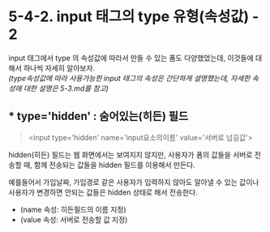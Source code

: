 # 5-4-2. input 태그의 type 유형(속성값) - 2 
input 태그에서 type 의 속성값에 따라서 만들 수 있는 폼도 다양했었는데, 이것들에 대해서 하나씩 자세히 알아보자.  
*(type속성값에 따라 사용가능한 input 태그의 속성은 간단하게 셜명했는데, 자세한 속성에 대한 설명은 5-3.md를 참고)*

## * type='hidden' : 숨어있는(히든) 필드
> \<input type='hidden' name='input요소의이름' value='서버로 넘길값'>

hidden(히든) 필드는 웹 화면에서는 보여지지 않지만, 사용자가 폼의 값들을 서버로 전송할 때, 함께 전송되는 값들을 hidden 필드를 이용해서 만든다.

예를들어서 가입날짜, 가입경로 같은 사용자가 입력하지 않아도 알아낼 수 있는 값이나 사용자가 변경하면 안되는 값들은 hidden 상태로 해서 전송한다.

- (name 속성: 히든필드의 이름 지정)  
- (value 속성: 서버로 전송할 값 지정)
